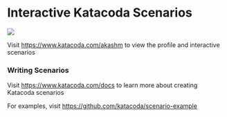 # Interactive Katacoda Scenarios

[![](http://shields.katacoda.com/katacoda/akashm/count.svg)](https://www.katacoda.com/akashm "Get your profile on Katacoda.com")

Visit https://www.katacoda.com/akashm to view the profile and interactive scenarios

### Writing Scenarios
Visit https://www.katacoda.com/docs to learn more about creating Katacoda scenarios

For examples, visit https://github.com/katacoda/scenario-example
